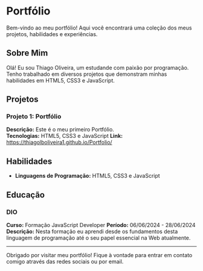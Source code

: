 # Portfólio

Bem-vindo ao meu portfólio! Aqui você encontrará uma coleção dos meus projetos, habilidades e experiências.

## Sobre Mim

Olá! Eu sou Thiago Oliveira, um estudande com paixão por programação. Tenho trabalhado em diversos projetos que demonstram minhas habilidades em HTML5, CSS3 e JavaScript.

## Projetos

### Projeto 1: Portfólio
**Descrição:** Este é o meu primeiro Portfólio.   
**Tecnologias:** HTML5, CSS3 e JavaScript 
**Link:** https://thiagolboliveira1.github.io/Portfolio/

## Habilidades

- **Linguagens de Programação:** HTML5, CSS3 e JavaScript

## Educação

### DIO
**Curso:** Formação JavaScript Developer 
**Período:** 06/06/2024 - 28/06/2024
**Descrição:** Nesta formação eu aprendi desde os fundamentos desta linguagem de programação até o seu papel essencial na Web atualmente.

---

Obrigado por visitar meu portfólio! Fique à vontade para entrar em contato comigo através das redes sociais ou por email.
